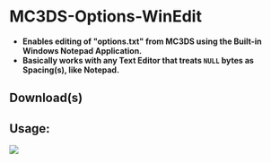 # MC3DS-Options-WinEdit
- **Enables editing of "options.txt" from MC3DS using the Built-in Windows Notepad Application.**
- **Basically works with any Text Editor that treats `NULL` bytes as Spacing(s), like Notepad.**

## Download(s)


## Usage:
<img src="https://github.com/Cracko298/MC3DS-Options-WinEdit/releases/download/v1.0.0/showoff.gif">
